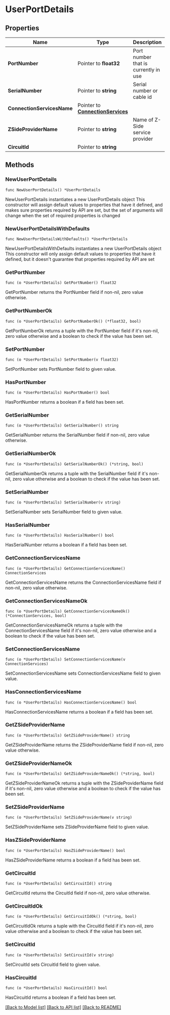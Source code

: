 # UserPortDetails

## Properties

Name | Type | Description | Notes
------------ | ------------- | ------------- | -------------
**PortNumber** | Pointer to **float32** | Port number that is currently in use | [optional] 
**SerialNumber** | Pointer to **string** | Serial number or cable id | [optional] 
**ConnectionServicesName** | Pointer to [**ConnectionServices**](ConnectionServices.md) |  | [optional] 
**ZSideProviderName** | Pointer to **string** | Name of Z-Side service provider | [optional] 
**CircuitId** | Pointer to **string** |  | [optional] 

## Methods

### NewUserPortDetails

`func NewUserPortDetails() *UserPortDetails`

NewUserPortDetails instantiates a new UserPortDetails object
This constructor will assign default values to properties that have it defined,
and makes sure properties required by API are set, but the set of arguments
will change when the set of required properties is changed

### NewUserPortDetailsWithDefaults

`func NewUserPortDetailsWithDefaults() *UserPortDetails`

NewUserPortDetailsWithDefaults instantiates a new UserPortDetails object
This constructor will only assign default values to properties that have it defined,
but it doesn't guarantee that properties required by API are set

### GetPortNumber

`func (o *UserPortDetails) GetPortNumber() float32`

GetPortNumber returns the PortNumber field if non-nil, zero value otherwise.

### GetPortNumberOk

`func (o *UserPortDetails) GetPortNumberOk() (*float32, bool)`

GetPortNumberOk returns a tuple with the PortNumber field if it's non-nil, zero value otherwise
and a boolean to check if the value has been set.

### SetPortNumber

`func (o *UserPortDetails) SetPortNumber(v float32)`

SetPortNumber sets PortNumber field to given value.

### HasPortNumber

`func (o *UserPortDetails) HasPortNumber() bool`

HasPortNumber returns a boolean if a field has been set.

### GetSerialNumber

`func (o *UserPortDetails) GetSerialNumber() string`

GetSerialNumber returns the SerialNumber field if non-nil, zero value otherwise.

### GetSerialNumberOk

`func (o *UserPortDetails) GetSerialNumberOk() (*string, bool)`

GetSerialNumberOk returns a tuple with the SerialNumber field if it's non-nil, zero value otherwise
and a boolean to check if the value has been set.

### SetSerialNumber

`func (o *UserPortDetails) SetSerialNumber(v string)`

SetSerialNumber sets SerialNumber field to given value.

### HasSerialNumber

`func (o *UserPortDetails) HasSerialNumber() bool`

HasSerialNumber returns a boolean if a field has been set.

### GetConnectionServicesName

`func (o *UserPortDetails) GetConnectionServicesName() ConnectionServices`

GetConnectionServicesName returns the ConnectionServicesName field if non-nil, zero value otherwise.

### GetConnectionServicesNameOk

`func (o *UserPortDetails) GetConnectionServicesNameOk() (*ConnectionServices, bool)`

GetConnectionServicesNameOk returns a tuple with the ConnectionServicesName field if it's non-nil, zero value otherwise
and a boolean to check if the value has been set.

### SetConnectionServicesName

`func (o *UserPortDetails) SetConnectionServicesName(v ConnectionServices)`

SetConnectionServicesName sets ConnectionServicesName field to given value.

### HasConnectionServicesName

`func (o *UserPortDetails) HasConnectionServicesName() bool`

HasConnectionServicesName returns a boolean if a field has been set.

### GetZSideProviderName

`func (o *UserPortDetails) GetZSideProviderName() string`

GetZSideProviderName returns the ZSideProviderName field if non-nil, zero value otherwise.

### GetZSideProviderNameOk

`func (o *UserPortDetails) GetZSideProviderNameOk() (*string, bool)`

GetZSideProviderNameOk returns a tuple with the ZSideProviderName field if it's non-nil, zero value otherwise
and a boolean to check if the value has been set.

### SetZSideProviderName

`func (o *UserPortDetails) SetZSideProviderName(v string)`

SetZSideProviderName sets ZSideProviderName field to given value.

### HasZSideProviderName

`func (o *UserPortDetails) HasZSideProviderName() bool`

HasZSideProviderName returns a boolean if a field has been set.

### GetCircuitId

`func (o *UserPortDetails) GetCircuitId() string`

GetCircuitId returns the CircuitId field if non-nil, zero value otherwise.

### GetCircuitIdOk

`func (o *UserPortDetails) GetCircuitIdOk() (*string, bool)`

GetCircuitIdOk returns a tuple with the CircuitId field if it's non-nil, zero value otherwise
and a boolean to check if the value has been set.

### SetCircuitId

`func (o *UserPortDetails) SetCircuitId(v string)`

SetCircuitId sets CircuitId field to given value.

### HasCircuitId

`func (o *UserPortDetails) HasCircuitId() bool`

HasCircuitId returns a boolean if a field has been set.


[[Back to Model list]](../README.md#documentation-for-models) [[Back to API list]](../README.md#documentation-for-api-endpoints) [[Back to README]](../README.md)


